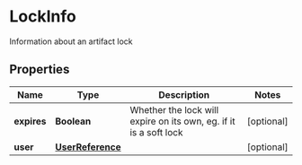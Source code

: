 

# LockInfo

Information about an artifact lock

## Properties

| Name | Type | Description | Notes |
|------------ | ------------- | ------------- | -------------|
|**expires** | **Boolean** | Whether the lock will expire on its own, eg. if it is a soft lock |  [optional] |
|**user** | [**UserReference**](UserReference.md) |  |  [optional] |



